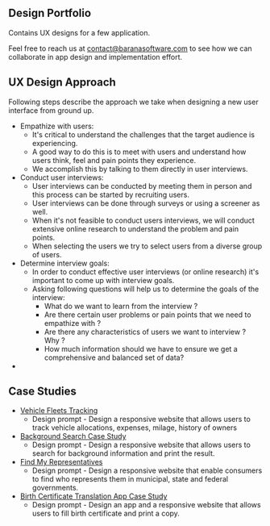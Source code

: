 ## Design Portfolio
Contains UX designs for a few application. 

Feel free to reach us at contact@baranasoftware.com to see how we can collaborate in app design and implementation effort.

## UX Design Approach 
Following steps describe the approach we take when designing a new user interface from ground up. 

* Empathize with users:
  * It's critical to understand the challenges that the target audience is experiencing.
  * A good way to do this is to meet with users and understand how users think, feel and pain points they experience.
  * We accomplish this by talking to them directly in user interviews.
* Conduct user interviews: 
  * User interviews can be conducted by meeting them in person and this process can be started by recruiting users.
  * User interviews can be done through surveys or using a screener as well.
  * When it's not feasible to conduct users interviews, we will conduct extensive online research to understand the problem and pain points.
  * When selecting the users we try to select users from a diverse group of users.
* Determine interview goals:
  * In order to conduct effective user interviews (or online research) it's important to come up with interview goals.
  * Asking following questions will help us to determine the goals of the interview:
    * What do we want to learn from the interview ?
    * Are there certain user problems or pain points that we need to empathize with ?
    * Are there any characteristics of users we want to interview ? Why ?
    * How much information should we have to ensure we get a comprehensive and balanced set of data?
* 

## Case Studies
* [Vehicle Fleets Tracking](https://docs.google.com/presentation/d/15Z4t3sXa_jjBE9ylah8sTdToInDQFh7iFST9DZg-9KE/edit?usp=sharing)
  * Design prompt - Design a responsive website that allows users to track vehicle allocations, expenses, milage, history of owners  
* [Background Search Case Study](https://docs.google.com/presentation/d/1wAohU6DRIVGPL5LaEEunfqJrS3oBZ0QqPZdL44qd168/edit?usp=sharing)
  * Design prompt - Design a responsive website that allows users to search for background information and print the result.
* [Find My Representatives](https://docs.google.com/presentation/d/1ehYCuXHl5pIdisBr7DwN0e6v6tkqKhf_fsdsHSAxUts/edit?usp=sharing)
  * Design prompt - Design a responsive website that enable consumers to find who represents them in municipal, state and federal governments. 
* [Birth Certificate Translation App Case Study](https://docs.google.com/presentation/d/1kfoEndjU3u0gQ0TQVGvcj_E6ePq-Ab2tD8ICUJt4Lok/edit?usp=sharing)
  * Design prompt - Design an app and a responsive website that allows users to fill birth certificate and print a copy.
